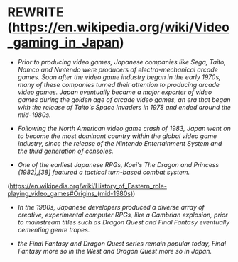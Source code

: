 
# REWRITE (https://en.wikipedia.org/wiki/Video_gaming_in_Japan)

- _Prior to producing video games, Japanese companies like Sega, Taito, Namco and Nintendo were producers of electro-mechanical arcade games. Soon after the video game industry began in the early 1970s, many of these companies turned their attention to producing arcade video games. Japan eventually became a major exporter of video games during the golden age of arcade video games, an era that began with the release of Taito's Space Invaders in 1978 and ended around the mid-1980s._

- _Following the North American video game crash of 1983, Japan went on to become the most dominant country within the global video game industry, since the release of the Nintendo Entertainment System and the third generation of consoles._

- _One of the earliest Japanese RPGs, Koei's The Dragon and Princess (1982),[38] featured a tactical turn-based combat system._


(https://en.wikipedia.org/wiki/History_of_Eastern_role-playing_video_games#Origins_(mid-1980s))
- _In the 1980s, Japanese developers produced a diverse array of creative, experimental computer RPGs, like a Cambrian explosion, prior to mainstream titles such as Dragon Quest and Final Fantasy eventually cementing genre tropes._

- _the Final Fantasy and Dragon Quest series remain popular today, Final Fantasy more so in the West and Dragon Quest more so in Japan._